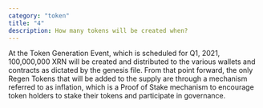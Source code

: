 ```yaml
---
category: "token"
title: "4"
description: How many tokens will be created when?
---
```

At the Token Generation Event, which is scheduled for Q1, 2021, 100,000,000 XRN will be created and distributed to the various wallets and contracts as dictated by the genesis file. From that point forward, the only Regen Tokens that will be added to the supply are through a mechanism referred to as inflation, which is a Proof of Stake mechanism to encourage token holders to stake their tokens and participate in governance.